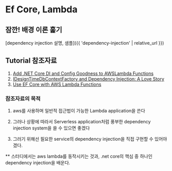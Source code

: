 # Ef Core, Lambda

## 잠깐! 배경 이론 훑기

[dependency injection 설명, 샘플]({{ 'dependency-injection' | relative_url }})

## Tutorial 참조자료

1. [Add .NET Core DI and Config Goodness to AWSLambda Functions](https://blog.tonysneed.com/2018/12/16/add-net-core-di-and-config-goodness-to-aws-lambda-functions/)
2. [IDesignTimeDbContextFactory and Dependency Injection: A Love Story](https://blog.tonysneed.com/2018/12/20/idesigntimedbcontextfactory-and-dependency-injection-a-love-story/)
3. [Use EF Core with AWS Lambda Functions](https://blog.tonysneed.com/2018/12/21/use-ef-core-with-aws-lambda-functions/)

### 참조자료의 목적

1. aws를 사용하며 일반적 접근법이 가능한 Lambda application을 쓴다

2. 그러나 상황에 따라서 Serverless application처럼 풍부한 dependency injection system을 쓸 수 있으면 좋겠다

3. 그러기 위해선 필요한 service의 dependency injection을 직접 구현할 수 있어야겠다.

** 스터디에서는 aws lambda를 동작시키는 것과, .net core의 핵심 중 하나인 dependency injection을 배운다.